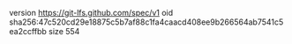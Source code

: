 version https://git-lfs.github.com/spec/v1
oid sha256:47c520cd29e18875c5b7af88c1fa4caacd408ee9b266564ab7541c5ea2ccffbb
size 554
